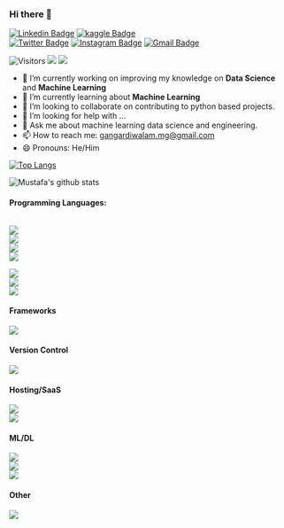 ### Hi there 👋

[![Linkedin Badge](https://img.shields.io/badge/-Mustafa_Gangardiwala-blue?style=for-the-badge&logo=Linkedin&logoColor=white&link=https://www.linkedin.com/in/Mustafa-Gangardiwala/)](https://www.linkedin.com/in/mustafa-gangardiwala)
[![kaggle Badge](https://img.shields.io/badge/-mustafagangardiwala-20beff?style=for-the-badge&logo=kaggle&logoColor=white&link=https:https://www.kaggle.com/mustafagangardiwala/)](https://www.kaggle.com/mustafagangardiwala/)
</br>
[![Twitter Badge](https://img.shields.io/badge/-@MgGangardiwala-1ca0f1?style=for-the-badge&labelColor=1ca0f1&logo=twitter&logoColor=white&link=https://mobile.twitter.com/MgGangardiwala)](https://mobile.twitter.com/MgGangardiwala)
[![Instagram Badge](https://img.shields.io/badge/-@mustafa_gangardiwala-%23E4405F?style=for-the-badge&logo=instagram&logoColor=white&link=https:https://www.instagram.com/mustafa_gangardiwala/)](https://www.instagram.com/mustafa_gangardiwala/)
[![Gmail Badge](https://img.shields.io/badge/-Mustafa_Gangardiwala-c14438?style=for-the-badge&logo=Gmail&logoColor=white&link=mailto:gangardiwalam.mg@gmail.com)](mailto:gangardiwalam.mg@gmail.com)

![Visitors](https://komarev.com/ghpvc/?username=mustafagangardiwala&style=flat-square)
[<img src="https://badges.pufler.dev/repos/mustafagangardiwala?style=flat-square&color=teal"/>](#)
[<img src="https://badges.pufler.dev/years/mustafagangardiwala?style=flat-square&color=red"/>](#)
<br>

- 🔭 I’m currently working on improving my knowledge on **Data Science** and **Machine Learning**
- 🌱 I’m currently learning about **Machine Learning**
- 👯 I’m looking to collaborate on contributing to python based projects. 
- 🤔 I’m looking for help with ...
- 💬 Ask me about machine learning data science and engineering.
- 📫 How to reach me: gangardiwalam.mg@gmail.com
- 😄 Pronouns: He/Him
<!-- ⚡ Fun fact: ...-->

[![Top Langs](https://github-readme-stats.vercel.app/api/top-langs/?username=mustafagangardiwala&layout=compact&langs_count=5)](https://github.com/mustafagangardiwala/github-readme-stats)

![Mustafa's github stats](https://github-readme-stats.vercel.app/api?username=mustafagangardiwala&show_icons=true&count_private=true)

#### Programming Languages:
<code>  
<img src="https://img.shields.io/badge/c++%20-%2300599C.svg?&style=for-the-badge&logo=c%2B%2B&ogoColor=white"/>
<img src="https://img.shields.io/badge/kotlin-%230095D5.svg?&style=for-the-badge&logo=kotlin&logoColor=white"/>
<img src="https://img.shields.io/badge/java-%23ED8B00.svg?&style=for-the-badge&logo=java&logoColor=white"/>
<img src="https://img.shields.io/badge/python%20-%2314354C.svg?&style=for-the-badge&logo=python&logoColor=white"/></br>
<img src="https://img.shields.io/badge/c%20-%2300599C.svg?&style=for-the-badge&logo=c&logoColor=white"/>
<img src="https://img.shields.io/badge/html5%20-%23E34F26.svg?&style=for-the-badge&logo=html5&logoColor=white"/>
<img src="https://img.shields.io/badge/css3%20-%231572B6.svg?&style=for-the-badge&logo=css3&logoColor=white"/></code>

#### Frameworks
<img src="https://img.shields.io/badge/flask%20-%23000.svg?&style=for-the-badge&logo=flask&logoColor=white"/>

<!--#### Design
<code><img src="https://img.shields.io/badge/figma%20-%23F24E1E.svg?&style=for-the-badge&logo=figma&logoColor=white"/></code>-->

#### Version Control
<code><img src="https://img.shields.io/badge/github%20-%23121011.svg?&style=for-the-badge&logo=github&logoColor=white"/></code>

#### Hosting/SaaS
<code><img src="https://img.shields.io/badge/firebase%20-%23039BE5.svg?&style=for-the-badge&logo=firebase"/>
<img src="https://img.shields.io/badge/heroku%20-%23430098.svg?&style=for-the-badge&logo=heroku&logoColor=white"/></code>

#### ML/DL
<code><img src="https://img.shields.io/badge/Keras%20-%23D00000.svg?&style=for-the-badge&logo=Keras&logoColor=white"/>
<img src="https://img.shields.io/badge/pandas%20-%23150458.svg?&style=for-the-badge&logo=pandas&logoColor=white" />
<img src="https://img.shields.io/badge/matplotlib%20-%23150458.svg?&style=for-the-badge&logo=matplotlib&logoColor=white" /></code>
<!--<img src="https://img.shields.io/badge/PyTorch%20-%23EE4C2C.svg?&style=for-the-badge&logo=PyTorch&logoColor=white" />
<img src="https://img.shields.io/badge/TensorFlow%20-%23FF6F00.svg?&style=for-the-badge&logo=TensorFlow&logoColor=white" />-->


#### Other
<img src="https://img.shields.io/badge/Jupyter%20-%23F37626.svg?&style=for-the-badge&logo=Jupyter&logoColor=white" />



